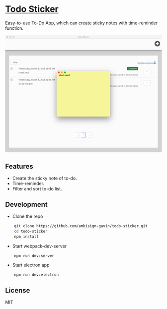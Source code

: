# [Todo Sticker](https://todosticker.gavinwang.net/)

Easy-to-use To-Do App, which can create sticky notes with time-reminder function.

![todometer](screenshot.png)

## Features
*   Create the sticky note of to-do.
*   Time-reminder.
*   Filter and sort to-do list.

## Development

*   Clone the repo

```sh
    git clone https://github.com/ambisign-gavin/todo-sticker.git
    cd todo-sticker
    npm install
```

*   Start webpack-dev-server

```sh
    npm run dev:server
```

*   Start electron app

```sh
    npm run dev:electron
```

## License

MIT
